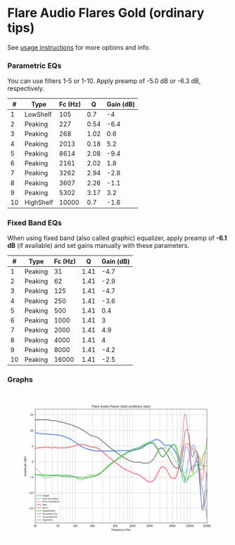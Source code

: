# Flare Audio Flares Gold (ordinary tips)
See [usage instructions](https://github.com/jaakkopasanen/AutoEq#usage) for more options and info.

### Parametric EQs
You can use filters 1-5 or 1-10. Apply preamp of -5.0 dB or -6.3 dB, respectively.

|   # | Type      |   Fc (Hz) |    Q |   Gain (dB) |
|-----|-----------|-----------|------|-------------|
|   1 | LowShelf  |       105 | 0.7  |        -4   |
|   2 | Peaking   |       227 | 0.54 |        -6.4 |
|   3 | Peaking   |       268 | 1.02 |         0.6 |
|   4 | Peaking   |      2013 | 0.18 |         5.2 |
|   5 | Peaking   |      8614 | 2.08 |        -9.4 |
|   6 | Peaking   |      2161 | 2.02 |         1.8 |
|   7 | Peaking   |      3262 | 2.94 |        -2.8 |
|   8 | Peaking   |      3607 | 2.26 |        -1.1 |
|   9 | Peaking   |      5302 | 3.17 |         3.2 |
|  10 | HighShelf |     10000 | 0.7  |        -1.6 |

### Fixed Band EQs
When using fixed band (also called graphic) equalizer, apply preamp of **-6.1 dB** (if available) and set gains manually with these parameters.

|   # | Type    |   Fc (Hz) |    Q |   Gain (dB) |
|-----|---------|-----------|------|-------------|
|   1 | Peaking |        31 | 1.41 |        -4.7 |
|   2 | Peaking |        62 | 1.41 |        -2.9 |
|   3 | Peaking |       125 | 1.41 |        -4.7 |
|   4 | Peaking |       250 | 1.41 |        -3.6 |
|   5 | Peaking |       500 | 1.41 |         0.4 |
|   6 | Peaking |      1000 | 1.41 |         3   |
|   7 | Peaking |      2000 | 1.41 |         4.9 |
|   8 | Peaking |      4000 | 1.41 |         4   |
|   9 | Peaking |      8000 | 1.41 |        -4.2 |
|  10 | Peaking |     16000 | 1.41 |        -2.5 |

### Graphs
![](./Flare%20Audio%20Flares%20Gold%20(ordinary%20tips).png)
